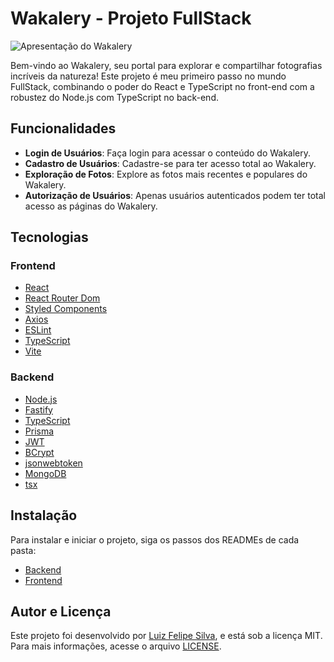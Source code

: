 # Wakalery - Projeto FullStack

<img src="https://github.com/luizfelipe9627/wakalery/blob/main/assets/apresentacao.gif" alt="Apresentação do Wakalery">

Bem-vindo ao Wakalery, seu portal para explorar e compartilhar fotografias incríveis da natureza! Este projeto é meu primeiro passo no mundo FullStack, combinando o poder do React e TypeScript no front-end com a robustez do Node.js com TypeScript no back-end.

## Funcionalidades

- **Login de Usuários**: Faça login para acessar o conteúdo do Wakalery.
- **Cadastro de Usuários**: Cadastre-se para ter acesso total ao Wakalery.
- **Exploração de Fotos**: Explore as fotos mais recentes e populares do Wakalery.
- **Autorização de Usuários**: Apenas usuários autenticados podem ter total acesso as páginas do Wakalery.

## Tecnologias

### Frontend

- [React](https://pt-br.reactjs.org/)
- [React Router Dom](https://reactrouter.com/web/guides/quick-start)
- [Styled Components](https://styled-components.com/)
- [Axios](https://axios-http.com/)
- [ESLint](https://eslint.org/)
- [TypeScript](https://www.typescriptlang.org/)
- [Vite](https://vitejs.dev/)

### Backend

- [Node.js](https://nodejs.org/en/)
- [Fastify](https://www.fastify.io/)
- [TypeScript](https://www.typescriptlang.org/)
- [Prisma](https://www.prisma.io/)
- [JWT](https://jwt.io/)
- [BCrypt](https://www.npmjs.com/package/bcrypt)
- [jsonwebtoken](https://www.npmjs.com/package/jsonwebtoken)
- [MongoDB](https://www.mongodb.com/)
- [tsx](https://www.npmjs.com/package/tsx)

## Instalação

Para instalar e iniciar o projeto, siga os passos dos READMEs de cada pasta:

- [Backend](./backend/README.md)
- [Frontend](./frontend/README.md)

## Autor e Licença

Este projeto foi desenvolvido por [Luiz Felipe Silva](https://github.com/luizfelipe9627), e está sob a licença MIT. Para mais informações, acesse o arquivo [LICENSE](./LICENSE).




